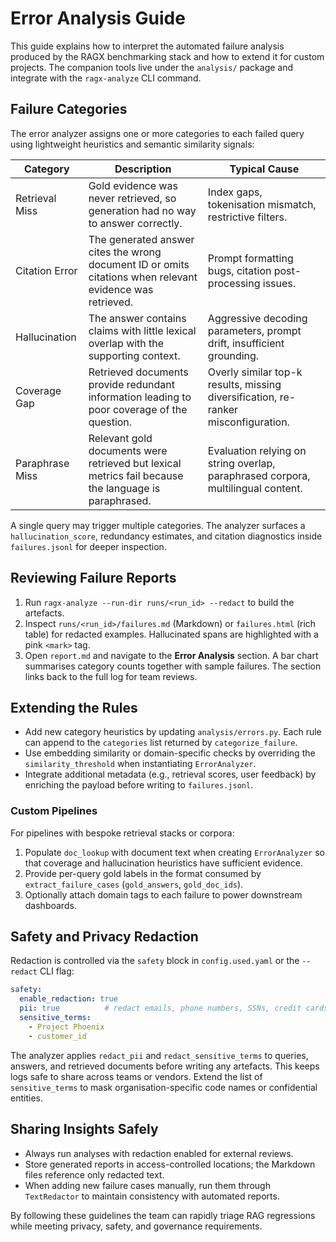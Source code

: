 # Error Analysis Guide

This guide explains how to interpret the automated failure analysis produced by the RAGX benchmarking stack and how to extend it for custom projects. The companion tools live under the `analysis/` package and integrate with the `ragx-analyze` CLI command.

## Failure Categories

The error analyzer assigns one or more categories to each failed query using lightweight heuristics and semantic similarity signals:

| Category | Description | Typical Cause |
| --- | --- | --- |
| Retrieval Miss | Gold evidence was never retrieved, so generation had no way to answer correctly. | Index gaps, tokenisation mismatch, restrictive filters. |
| Citation Error | The generated answer cites the wrong document ID or omits citations when relevant evidence was retrieved. | Prompt formatting bugs, citation post-processing issues. |
| Hallucination | The answer contains claims with little lexical overlap with the supporting context. | Aggressive decoding parameters, prompt drift, insufficient grounding. |
| Coverage Gap | Retrieved documents provide redundant information leading to poor coverage of the question. | Overly similar top-k results, missing diversification, re-ranker misconfiguration. |
| Paraphrase Miss | Relevant gold documents were retrieved but lexical metrics fail because the language is paraphrased. | Evaluation relying on string overlap, paraphrased corpora, multilingual content. |

A single query may trigger multiple categories. The analyzer surfaces a `hallucination_score`, redundancy estimates, and citation diagnostics inside `failures.jsonl` for deeper inspection.

## Reviewing Failure Reports

1. Run `ragx-analyze --run-dir runs/<run_id> --redact` to build the artefacts.
2. Inspect `runs/<run_id>/failures.md` (Markdown) or `failures.html` (rich table) for redacted examples. Hallucinated spans are highlighted with a pink `<mark>` tag.
3. Open `report.md` and navigate to the **Error Analysis** section. A bar chart summarises category counts together with sample failures. The section links back to the full log for team reviews.

## Extending the Rules

* Add new category heuristics by updating `analysis/errors.py`. Each rule can append to the `categories` list returned by `categorize_failure`.
* Use embedding similarity or domain-specific checks by overriding the `similarity_threshold` when instantiating `ErrorAnalyzer`.
* Integrate additional metadata (e.g., retrieval scores, user feedback) by enriching the payload before writing to `failures.jsonl`.

### Custom Pipelines

For pipelines with bespoke retrieval stacks or corpora:

1. Populate `doc_lookup` with document text when creating `ErrorAnalyzer` so that coverage and hallucination heuristics have sufficient evidence.
2. Provide per-query gold labels in the format consumed by `extract_failure_cases` (`gold_answers`, `gold_doc_ids`).
3. Optionally attach domain tags to each failure to power downstream dashboards.

## Safety and Privacy Redaction

Redaction is controlled via the `safety` block in `config.used.yaml` or the `--redact` CLI flag:

```yaml
safety:
  enable_redaction: true
  pii: true          # redact emails, phone numbers, SSNs, credit cards, basic NER
  sensitive_terms:
    - Project Phoenix
    - customer_id
```

The analyzer applies `redact_pii` and `redact_sensitive_terms` to queries, answers, and retrieved documents before writing any artefacts. This keeps logs safe to share across teams or vendors. Extend the list of `sensitive_terms` to mask organisation-specific code names or confidential entities.

## Sharing Insights Safely

* Always run analyses with redaction enabled for external reviews.
* Store generated reports in access-controlled locations; the Markdown files reference only redacted text.
* When adding new failure cases manually, run them through `TextRedactor` to maintain consistency with automated reports.

By following these guidelines the team can rapidly triage RAG regressions while meeting privacy, safety, and governance requirements.
